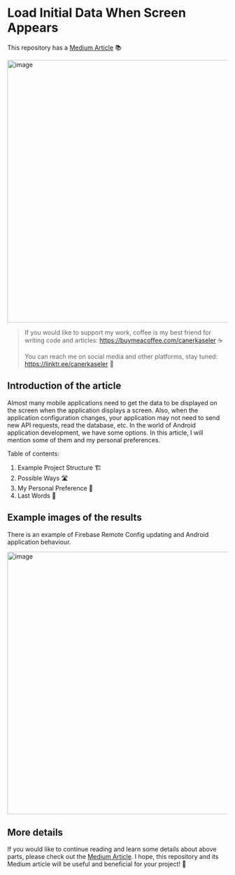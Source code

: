 # Load Initial Data When Screen Appears

This repository has a [Medium Article](https://proandroiddev.com/load-initial-data-when-screen-opens-358f77126a08) 📚

<img width="600" alt="image" src="https://github.com/user-attachments/assets/22f6ea51-e4cb-4251-ad65-631ef6db64df">

> If you would like to support my work, coffee is my best friend for writing code and articles: https://buymeacoffee.com/canerkaseler ☕️
>
> You can reach me on social media and other platforms, stay tuned: https://linktr.ee/canerkaseler 🤝

## Introduction of the article

Almost many mobile applications need to get the data to be displayed on the screen when the application displays a screen. Also, when the application configuration changes, your application may not need to send new API requests, read the database, etc. In the world of Android application development, we have some options. In this article, I will mention some of them and my personal preferences.

Table of contents:
1. Example Project Structure 🏗️
2. Possible Ways 🛣️
3. My Personal Preference 👀
4. Last Words 📝

## Example images of the results

There is an example of Firebase Remote Config updating and Android application behaviour.

<img width="600" alt="image" src="https://github.com/user-attachments/assets/dbaed9e3-4ea9-4993-8093-decde67cddc7">


## More details

If you would like to continue reading and learn some details about above parts, please check out the [Medium Article](https://proandroiddev.com/load-initial-data-when-screen-opens-358f77126a08). I hope, this repository and its Medium article will be useful and beneficial for your project! 🙌


